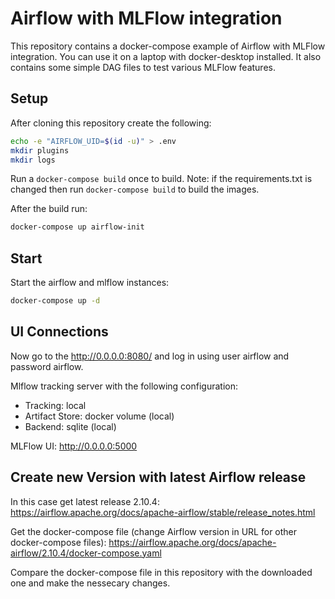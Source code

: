 # Airflow with MLFlow integration
This repository contains a docker-compose example of Airflow with MLFlow integration. You can use it on a laptop with docker-desktop installed. It also contains some simple DAG files to test various MLFlow features.

## Setup
After cloning this repository create the following:
```bash
echo -e "AIRFLOW_UID=$(id -u)" > .env
mkdir plugins
mkdir logs
```
Run a `docker-compose build` once to build. Note: if the requirements.txt is changed then run `docker-compose build` to build the images.

After the build run:
```bash
docker-compose up airflow-init
```
## Start
Start the airflow and mlflow instances:
```bash
docker-compose up -d
```

## UI Connections
Now go to the http://0.0.0.0:8080/ and log in using user airflow and password airflow.

Mlflow tracking server with the following configuration:
 * Tracking: local
 * Artifact Store: docker volume (local)
 * Backend: sqlite (local)

MLFlow UI: http://0.0.0.0:5000

## Create new Version with latest Airflow release
In this case get latest release 2.10.4:
https://airflow.apache.org/docs/apache-airflow/stable/release_notes.html

Get the docker-compose file (change Airflow version in URL for other docker-compose files): https://airflow.apache.org/docs/apache-airflow/2.10.4/docker-compose.yaml

Compare the docker-compose file in this repository with the downloaded one and make the nessecary changes.